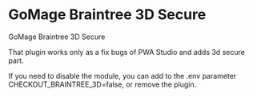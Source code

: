 # GoMage Braintree 3D Secure

GoMage Braintree 3D Secure

That plugin works only as a  fix bugs of PWA Studio and adds 3d secure part.

If you need to disable the module, you can add to the .env parameter CHECKOUT_BRAINTREE_3D=false, or remove the plugin.

